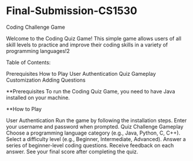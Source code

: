 # Final-Submission-CS1530
Coding Challenge Game

Welcome to the Coding Quiz Game! This simple game allows users of all skill levels to practice and improve their coding skills in a variety of programming languages!2

Table of Contents:

Prerequisites
How to Play
User Authentication
Quiz Gameplay
Customization
Adding Questions

**Prerequisites
To run the Coding Quiz Game, you need to have Java installed on your machine.

**How to Play

  User Authentication
Run the game by following the installation steps.
Enter your username and password when prompted.
  Quiz Challenge Gameplay
Choose a programming language category (e.g., Java, Python, C, C++).
Select a difficulty level (e.g., Beginner, Intermediate, Advanced).
Answer a series of beginner-level coding questions.
Receive feedback on each answer.
See your final score after completing the quiz.
